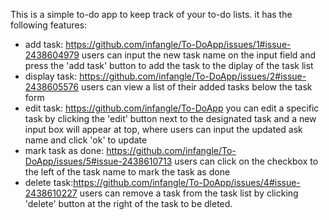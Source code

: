 This is a simple to-do app to keep track of your to-do lists.
it has the following features:
* add task: https://github.com/infangle/To-DoApp/issues/1#issue-2438604979 users can input the new task name on the input field and press the 'add task' button to add the task to the diplay of the task list
* display task: https://github.com/infangle/To-DoApp/issues/2#issue-2438605576 users can view a list of their added tasks below the task form
* edit task: https://github.com/infangle/To-DoApp you can edit a specific task by clicking the 'edit' button next to the designated task and a new input box will appear at top, where users can input the updated ask name and click 'ok' to update
* mark task as done: https://github.com/infangle/To-DoApp/issues/5#issue-2438610713 users can click on the checkbox to the left of the task name to mark the task as done
* delete task:https://github.com/infangle/To-DoApp/issues/4#issue-2438610227 users can remove a task from the task list by clicking 'delete' button at  the right of the task to be dleted.
